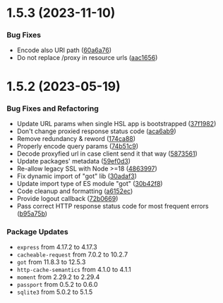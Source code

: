 # 1.5.3 (2023-11-10)

### Bug Fixes

* Encode also URI path ([60a6a76](https://github.com/hslayers/hslayers-ng/commit/60a6a76a7d4ca9161cee443975734e9a53a0eed7))
* Do not replace /proxy in resource urls ([aac1656](https://github.com/hslayers/hslayers-ng/commit/aac1656cc7166aaa9cc6965d9d357f3c59321cf4))

# 1.5.2 (2023-05-19)

### Bug Fixes and Refactoring

* Update URL params when single HSL app is bootstrapped ([37f1982](https://github.com/hslayers/hslayers-ng/commit/37f1982a830e37b561e1a8a153ba78c889eaed9b))
* Don't change proxied response status code ([aca6ab9](https://github.com/hslayers/hslayers-ng/commit/aca6ab9c1a193586ca69d7c5d85d5160e0e613ea))
* Remove redundancy & reword ([174ca88](https://github.com/hslayers/hslayers-ng/commit/174ca88916c1dcc38abe167925aa7793e341061e))
* Properly encode query params ([74b51c9](https://github.com/hslayers/hslayers-ng/commit/74b51c9acca07da68aa2efe684bc5432434e959d))
* Decode proxyfied url in case client send it that way ([5873561](https://github.com/hslayers/hslayers-ng/commit/58735614607398bd72a30934e0015552e8effd74))
* Update packages' metadata ([59ef0d3](https://github.com/hslayers/hslayers-ng/commit/59ef0d31430bca91d0f730b67d7e64181703102c))
* Re-allow legacy SSL with Node >=18 ([4863997](https://github.com/hslayers/hslayers-ng/commit/48639973af2605baf531d13b88d05d202a65ce98))
* Fix dynamic import of "got" lib ([30adaf3](https://github.com/hslayers/hslayers-ng/commit/30adaf3fff0d277b4168568d46eebafdb77343f8))
* Update import type of ES module "got" ([30b42f8](https://github.com/hslayers/hslayers-ng/commit/30b42f86ad3b3780b71074e6a8816cdf7b8cf667))
* Code cleanup and formatting ([a6152ec](https://github.com/hslayers/hslayers-ng/commit/a6152ec3cd42494d434c6f5dd1d26d84183a3ebb))
* Provide logout callback ([72b0669](https://github.com/hslayers/hslayers-ng/commit/72b066948b76b40ab6e7c25d3f07d0278ee9233c))
* Pass correct HTTP response status code for most frequent errors ([b95a75b](https://github.com/hslayers/hslayers-ng/commit/b95a75b0925ed792581675898730a24b5b3f9e16))

### Package Updates

* `express` from 4.17.2 to 4.17.3
* `cacheable-request` from 7.0.2 to 10.2.7
* `got` from 11.8.3 to 12.5.3
* `http-cache-semantics` from 4.1.0 to 4.1.1
* `moment` from 2.29.2 to 2.29.4
* `passport` from 0.5.2 to 0.6.0
* `sqlite3` from 5.0.2 to 5.1.5
